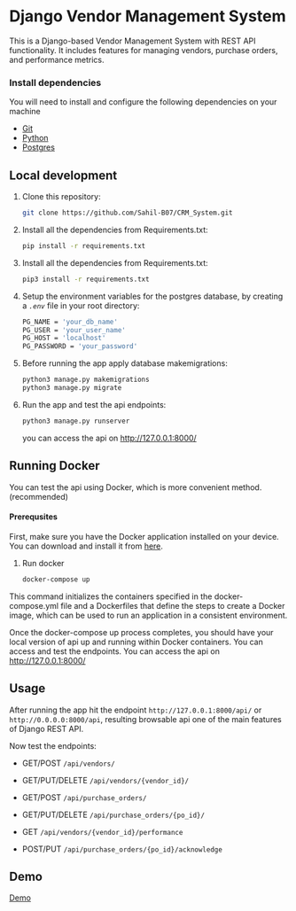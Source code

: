 
# Django Vendor Management System

This is a Django-based Vendor Management System with REST API functionality. It includes features for managing vendors, purchase orders, and performance metrics.

### Install dependencies
You will need to install and configure the following dependencies on your machine
- [Git](https://git-scm.com/downloads)
- [Python](https://www.python.org/downloads/)
- [Postgres](https://www.postgresql.org/download/)


## Local development

1. Clone this repository:
   ```bash
   git clone https://github.com/Sahil-B07/CRM_System.git
   ```

2. Install all the dependencies from Requirements.txt:
   ```bash
   pip install -r requirements.txt
   ```

3. Install all the dependencies from Requirements.txt:
   ```bash
   pip3 install -r requirements.txt
   ```

4. Setup the environment variables for the postgres database, by creating a *`.env`* file in your root directory:
   ```bash
   PG_NAME = 'your_db_name'
   PG_USER = 'your_user_name'
   PG_HOST = 'localhost'
   PG_PASSWORD = 'your_password'
   ```

5. Before running the app apply database makemigrations:
   ```bash
   python3 manage.py makemigrations
   python3 manage.py migrate
   ```


5. Run the app and test the api endpoints:
   ```bash
   python3 manage.py runserver
   ```
   you can access the api on http://127.0.0.1:8000/

## Running Docker

You can test the api using Docker, which is more convenient method.(recommended)

#### Prerequsites

First, make sure you have the Docker application installed on your device. You can download and install it from [here](https://docs.docker.com/get-docker/).

1. Run docker
   ```bash
   docker-compose up
   ```
This command initializes the containers specified in the docker-compose.yml file and a Dockerfiles that define the steps to create a Docker image, which can be used to run an application in a consistent environment.

Once the docker-compose up process completes, you should have your local version of api up and running within Docker containers. You can access and test the endpoints.
You can access the api on http://127.0.0.1:8000/


## Usage

After running the app hit the endpoint `http://127.0.0.1:8000/api/` or `http://0.0.0.0:8000/api`, resulting browsable api one of the main features of Django REST API.

Now test the endpoints:

- GET/POST `/api/vendors/` 

- GET/PUT/DELETE `/api/vendors/{vendor_id}/`

- GET/POST `/api/purchase_orders/`

- GET/PUT/DELETE `/api/purchase_orders/{po_id}/`

- GET `/api/vendors/{vendor_id}/performance`

- POST/PUT `/api/purchase_orders/{po_id}/acknowledge`



## Demo 

[Demo](assets/demonstration.mov)